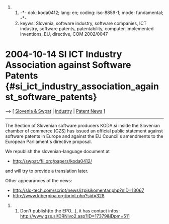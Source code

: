 1.  1.  -\*- dok: koda0412; lang: en; coding: iso-8859-1; mode:
        fundamental; -\*-
    2.  keyws: Slovenia, software industry, software companies, ICT
        industry, software patents, patentability, computer-implemented
        inventions, EU, directive, COM 2002/0047

# 2004-10-14 SI ICT Industry Association against Software Patents {#si_ict_industry_association_against_software_patents}

\--\> \[ [ Slovenia & Swpat](SwpatsiEn "wikilink") \| [
industry](SektorEn "wikilink") \| [ Patent
News](SwpatcninoEn "wikilink") \]

------------------------------------------------------------------------

The Section of Slovenian software producers KODA.si inside the Slovenian
chamber of commerce (GZS) has issued an official public statement
against software patents in Europe and against the EU Council\'s
amendments to the European Parliament\'s directive proposal.

We republish the slovenian-language document at

-   <http://swpat.ffii.org/papers/koda0412/>

and will try to provide a translation later.

Other appearances of the news:

-   <http://slo-tech.com/script/news/izpisikomentar.php?nID=13067>
-   <http://www.kiberpipa.org/print.php?sid=328>

1.  1.  Don\'t publish(to the EPO\...), it has contact infos:
        <http://www.gzs.si/DRNivo2.asp?ID=17379&IDpm=511>

